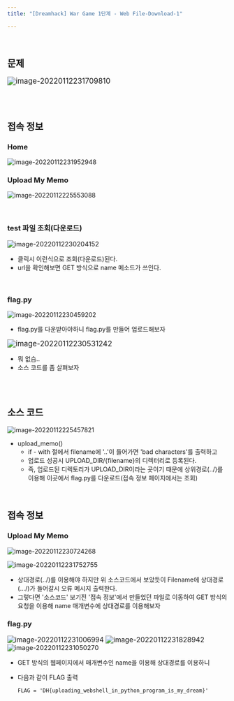 ```yaml
---
title: "[Dreamhack] War Game 1단계 - Web File-Download-1"

---
```


<br>

## 문제

<img src="https://raw.githubusercontent.com/EONION-TH3DB/image_repo/main/img/image-20220112231709810.png" alt="image-20220112231709810" style="zoom:120%;" />

<br><br>

## 접속 정보

### Home

<img src="https://raw.githubusercontent.com/EONION-TH3DB/image_repo/main/img/image-20220112231952948.png" alt="image-20220112231952948" style="zoom:102%;" />

<br>

### Upload My Memo

![image-20220112225553088](https://raw.githubusercontent.com/EONION-TH3DB/image_repo/main/img/image-20220112225553088.png)

<br>

### test 파일 조회(다운로드)

<img src="https://raw.githubusercontent.com/EONION-TH3DB/image_repo/main/img/image-20220112230204152.png" alt="image-20220112230204152" style="zoom:105%;" />

- 클릭시 이런식으로 조회(다운로드)된다.
- url을 확인해보면 GET 방식으로 name 메소드가 쓰인다.

<br>

### flag.py

![image-20220112230459202](https://raw.githubusercontent.com/EONION-TH3DB/image_repo/main/img/image-20220112230459202.png)

- flag.py를 다운받아야하니 flag.py를 만들어 업로드해보자

<img src="https://raw.githubusercontent.com/EONION-TH3DB/image_repo/main/img/image-20220112230531242.png" alt="image-20220112230531242" style="zoom:120%;" />

- 뭐 없슴..
- 소스 코드를 좀 살펴보자

<br><br>

## 소스 코드

![image-20220112225457821](https://raw.githubusercontent.com/EONION-TH3DB/image_repo/main/img/image-20220112225457821.png)

- upload_memo()
  - if - with 절에서 filename에 '..'이 들어가면  'bad characters'를 출력하고
  - 업로드 성공시 UPLOAD_DIR/{filename}의 디렉터리로 등록된다.
  - 즉, 업로드된 디렉토리가 UPLOAD_DIR이라는 곳이기 때문에 상위경로(../)를 이용해 이곳에서 flag.py를 다운로드(접속 정보 페이지에서는 조회)

<br>

## 접속 정보

### Upload My Memo

![image-20220112230724268](https://raw.githubusercontent.com/EONION-TH3DB/image_repo/main/img/image-20220112230724268.png)

<img src="https://raw.githubusercontent.com/EONION-TH3DB/image_repo/main/img/image-20220112231752755.png" alt="image-20220112231752755" style="zoom:105%;" />

- 상대경로(../)를 이용해야 하지만 위 소스코드에서 보았듯이 Filename에 상대경로(.../)가 들어갈시 오류 메시지 출력한다.
- 그렇다면 '소스코드' 보기전 '접속 정보'에서 만들었던 파일로 이동하여 GET 방식의 요청을 이용해 name 매개변수에 상대경로를 이용해보자

### flag.py

<img src="https://raw.githubusercontent.com/EONION-TH3DB/image_repo/main/img/image-20220112231006994.png" alt="image-20220112231006994" style="zoom:110%;" />

<img src="https://raw.githubusercontent.com/EONION-TH3DB/image_repo/main/img/image-20220112231828942.png" alt="image-20220112231828942" style="zoom:113%;" />

<img src="https://raw.githubusercontent.com/EONION-TH3DB/image_repo/main/img/image-20220112231050270.png" alt="image-20220112231050270" style="zoom:105%;" />

- GET 방식의 웹페이지에서 매개변수인 name을 이용해 상대경로를 이용하니

- 다음과 같이 FLAG 출력

  `FLAG = 'DH{uploading_webshell_in_python_program_is_my_dream}'`